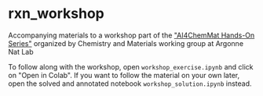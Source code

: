 # rxn_workshop
Accompanying materials to a workshop part of the ["AI4ChemMat Hands-On Series"](https://events.cels.anl.gov/event/413/) organized by Chemistry and Materials working group at Argonne Nat Lab

To follow along with the workshop, open `workshop_exercise.ipynb` and click on "Open in Colab". If you want to follow the material on your own later, open the solved and annotated notebook `workshop_solution.ipynb` instead.
